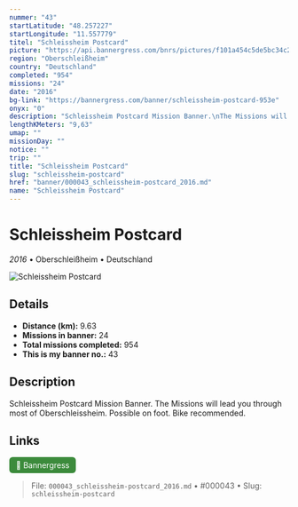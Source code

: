```yaml
---
nummer: "43"
startLatitude: "48.257227"
startLongitude: "11.557779"
titel: "Schleissheim Postcard"
picture: "https://api.bannergress.com/bnrs/pictures/f101a454c5de5bc34c2ec4aff03bfe73"
region: "Oberschleißheim"
country: "Deutschland"
completed: "954"
missions: "24"
date: "2016"
bg-link: "https://bannergress.com/banner/schleissheim-postcard-953e"
onyx: "0"
description: "Schleissheim Postcard Mission Banner.\nThe Missions will lead you through most of Oberschleissheim.\nPossible on foot. Bike recommended."
lengthKMeters: "9,63"
umap: ""
missionDay: ""
notice: ""
trip: ""
title: "Schleissheim Postcard"
slug: "schleissheim-postcard"
href: "banner/000043_schleissheim-postcard_2016.md"
name: "Schleissheim Postcard"
---
```

# Schleissheim Postcard

*2016* • Oberschleißheim • Deutschland

![Schleissheim Postcard](https://api.bannergress.com/bnrs/pictures/f101a454c5de5bc34c2ec4aff03bfe73)



## Details
- **Distance (km):** 9.63
- **Missions in banner:** 24
- **Total missions completed:** 954
- **This is my banner no.:** 43



## Description
Schleissheim Postcard Mission Banner.
The Missions will lead you through most of Oberschleissheim.
Possible on foot. Bike recommended.



## Links
<a href="https://bannergress.com/banner/schleissheim-postcard-953e" target="_blank" style="display:inline-block;margin-right:8px;padding:6px 12px;background:#3c8b3c;color:#fff;text-decoration:none;border-radius:6px;">🔗 Bannergress</a>



> File: `000043_schleissheim-postcard_2016.md`
> • #000043
> • Slug: `schleissheim-postcard`
